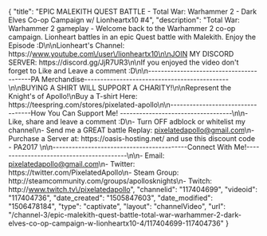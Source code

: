 {
    "title": "EPIC MALEKITH QUEST BATTLE  - Total War: Warhammer 2 - Dark Elves Co-op Campaign w\/ Lionheartx10 #4",
    "description": "Total War: Warhammer 2 gameplay - Welcome back to the Warhammer 2 co-op campaign. Lionheart battles in an epic Quest battle with Malekith. Enjoy the Episode :D\n\nLionheart's Channel: https:\/\/www.youtube.com\/user\/lionheartx10\n\nJOIN MY DISCORD SERVER: https:\/\/discord.gg\/JjR7UR3\n\nIf you enjoyed the video don't forget to Like and Leave a comment :D\n\n-----------------------------------------PA Merchandise---------------------------------------------\n\nBUYING A SHIRT WILL SUPPORT A CHARITY!\n\nRepresent the Knight's of Apollo!\nBuy a T-shirt Here: https:\/\/teespring.com\/stores\/pixelated-apollo\n\n----------------------------------How You Can Support Me! -----------------------------------\n\n- Like, share and leave a comment :D\n- Turn OFF adblock or whitelist my channel\n- Send me a GREAT battle Replay: pixelatedapollo@gmail.com\n- Purchase a Server at: https:\/\/oasis-hosting.net\/ and use this discount code - PA2017 \n\n------------------------------------------Connect With Me!-----------------------------------------\n\n- Email: pixelatedapollo@gmail.com\n- Twitter: https:\/\/twitter.com\/PixelatedApollo\n- Steam Group:  http:\/\/steamcommunity.com\/groups\/apollosknights\n- Twitch: http:\/\/www.twitch.tv\/pixelatedapollo",
    "channelid": "117404699",
    "videoid": "117404736",
    "date_created": "1505847603",
    "date_modified": "1506478184",
    "type": "captivate",
    "layout": "channelVideo",
    "url": "\/channel-3\/epic-malekith-quest-battle-total-war-warhammer-2-dark-elves-co-op-campaign-w-lionheartx10-4\/117404699-117404736"
}